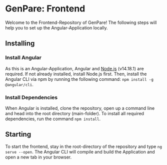 # GenPare: Frontend 

Welcome to the Frontend-Repository of GenPare! The following steps will help you to set up the Angular-Application locally. 

## Installing

### Install Angular 

As this is an Angular-Application, Angular and [Node.js](https://nodejs.org/en/download/) (v14.18.1) are required. If not already installed, install Node.js first. Then, install the Angular CLI via npm by running the following command: `npm install -g @angular/cli`.

### Install Dependencies

When Angular is installed, clone the repository, open up a command line and head into the root directory (main-folder). To install all required dependencies, run the command `npm install`. 

## Starting

To start the frontend, stay in the root-directory of the repository and type `ng serve --open`. The Angular CLI will compile and build the Application and open a new tab in your browser.
